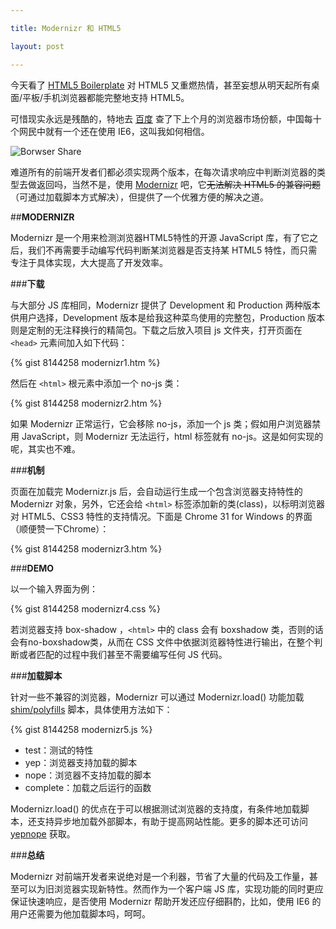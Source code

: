 ```yaml
---

title: Modernizr 和 HTML5

layout: post

---
```

今天看了 [HTML5 Boilerplate](http://html5boilerplate.com/) 对 HTML5 又重燃热情，甚至妄想从明天起所有桌面/平板/手机浏览器都能完整地支持 HTML5。

可惜现实永远是残酷的，特地去 [百度](http://tongji.baidu.com/data/browser) 查了下上个月的浏览器市场份额，中国每十个网民中就有一个还在使用 IE6，这叫我如何相信。

![Borwser Share](https://dl.dropboxusercontent.com/u/36470533/Photos/browser_201311.jpg)

难道所有的前端开发者们都必须实现两个版本，在每次请求响应中判断浏览器的类型去做返回吗，当然不是，使用 [Modernizr](http://modernizr.com/) 吧，它~~无法解决 HTML5 的兼容问题~~（可通过加载脚本方式解决），但提供了一个优雅方便的解决之道。

##**MODERNIZR**

Modernizr 是一个用来检测浏览器HTML5特性的开源 JavaScript 库，有了它之后，我们不再需要手动编写代码判断某浏览器是否支持某 HTML5 特性，而只需专注于具体实现，大大提高了开发效率。

###**下载**

与大部分 JS 库相同，Modernizr 提供了 Development 和 Production 两种版本供用户选择，Development 版本是给我这种菜鸟使用的完整包，Production 版本则是定制的无注释换行的精简包。下载之后放入项目 js 文件夹，打开页面在 `<head>` 元素间加入如下代码：

{% gist 8144258 modernizr1.htm %}

然后在 `<html>` 根元素中添加一个 no-js 类：

{% gist 8144258 modernizr2.htm %}

如果 Modernizr 正常运行，它会移除 no-js，添加一个 js 类；假如用户浏览器禁用 JavaScript，则 Modernizr 无法运行，html 标签就有 no-js。这是如何实现的呢，其实也不难。

###**机制**

页面在加载完 Modernizr.js 后，会自动运行生成一个包含浏览器支持特性的 Modernizr 对象，另外，它还会给 `<html>` 标签添加新的类(class)，以标明浏览器对 HTML5、CSS3 特性的支持情况。下面是 Chrome 31 for Windows 的界面（顺便赞一下Chrome）：

{% gist 8144258 modernizr3.htm %}

###**DEMO**

以一个输入界面为例：

{% gist 8144258 modernizr4.css %}

若浏览器支持 box-shadow ，`<html>` 中的 class 会有 boxshadow 类，否则的话会有no-boxshadow类，从而在 CSS 文件中依据浏览器特性进行输出，在整个判断或者匹配的过程中我们甚至不需要编写任何 JS 代码。

###**加载脚本**

针对一些不兼容的浏览器，Modernizr 可以通过 Modernizr.load() 功能加载 [shim/polyfills](https://github.com/Modernizr/Modernizr/wiki/HTML5-Cross-Browser-Polyfills) 脚本，具体使用方法如下：

{% gist 8144258 modernizr5.js %}

* test：测试的特性
* yep：浏览器支持加载的脚本
* nope：浏览器不支持加载的脚本
* complete：加载之后运行的函数

Modernizr.load() 的优点在于可以根据测试浏览器的支持度，有条件地加载脚本，还支持异步地加载外部脚本，有助于提高网站性能。更多的脚本还可访问 [yepnope](http://yepnopejs.com/) 获取。

###**总结**

Modernizr 对前端开发者来说绝对是一个利器，节省了大量的代码及工作量，甚至可以为旧浏览器实现新特性。然而作为一个客户端 JS 库，实现功能的同时更应保证快速响应，是否使用 Modernizr 帮助开发还应仔细斟酌，比如，使用 IE6 的用户还需要为他加载脚本吗，呵呵。 
